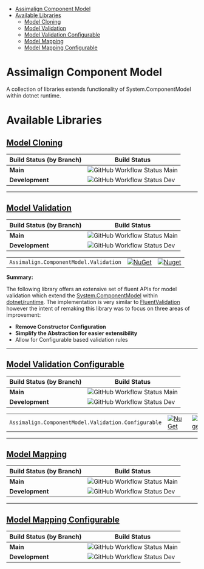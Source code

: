
- [Assimalign Component Model](#assimalign-component-model)
- [Available Libraries](#available-libraries)
  - [Model Cloning](#model-cloning)
  - [Model Validation](#model-validation)
  - [Model Validation Configurable](#model-validation-configurable)
  - [Model Mapping](#model-mapping)
  - [Model Mapping Configurable](#model-mapping-configurable)



# Assimalign Component Model
A collection of libraries extends functionality of System.ComponentModel within dotnet runtime.


# Available Libraries


## [Model Cloning](./docs/cloning/overview.md)

|Build Status (by Branch) |Build Status|
|-------|------------|
|**Main**|![GitHub Workflow Status Main](https://img.shields.io/github/workflow/status/Assimalign-LLC/asal-component-model/assimalign.componentmodel.cloning.build.ci/main) |
|**Development**|![GitHub Workflow Status Dev](https://img.shields.io/github/workflow/status/Assimalign-LLC/asal-component-model/assimalign.componentmodel.cloning.build.ci/development)|


---

## [Model Validation](./docs/validation/overview.md)
|Build Status (by Branch) |Build Status|
|-------|------------|
|**Main**|![GitHub Workflow Status Main](https://img.shields.io/github/workflow/status/Assimalign-LLC/asal-component-model/assimalign.componentmodel.validation.build.ci/main) |
|**Development**|![GitHub Workflow Status Dev](https://img.shields.io/github/workflow/status/Assimalign-LLC/asal-component-model/assimalign.componentmodel.validation.build.ci/development)|

|         |       |       |
| ------- | ----- | ----- |
| `Assimalign.ComponentModel.Validation` | [![NuGet](https://img.shields.io/nuget/v/Assimalign.ComponentModel.Validation.svg)](https://nuget.org/packages/Assimalign.ComponentModel.Validation) | [![Nuget](https://img.shields.io/nuget/dt/Assimalign.ComponentModel.Validation.svg)](https://nuget.org/packages/Assimalign.ComponentModel.Validation) |



**Summary:**

The following library offers an extensive set of fluent APIs for model validation which extend the [System.ComponentModel](https://github.com/dotnet/runtime/tree/main/src/libraries/System.ComponentModel) within [dotnet/runtime](https://github.com/dotnet/runtime). The implementation is very similar to [FluentValidation](https://github.com/FluentValidation) however the intent of remaking this library was to focus on three areas of improvement: 
- **Remove Constructor Configuration**
- **Simplify the Abstraction for easier extensibility**
- Allow for Configurable based validation rules

---

## [Model Validation Configurable](./docs/validation/configurable/overview.md)
|Build Status (by Branch) |Build Status|
|-------|------------|
|**Main**|![GitHub Workflow Status Main](https://img.shields.io/github/workflow/status/Assimalign-LLC/asal-component-model/assimalign.componentmodel.validation.configurable.build.ci/main) |
|**Development**|![GitHub Workflow Status Dev](https://img.shields.io/github/workflow/status/Assimalign-LLC/asal-component-model/assimalign.componentmodel.validation.configurable.build.ci/development)|



|         |       |       |
| ------- | ----- | ----- |
| `Assimalign.ComponentModel.Validation.Configurable` | [![NuGet](https://img.shields.io/nuget/v/Assimalign.ComponentModel.Validation.Configurable.svg)](https://nuget.org/packages/Assimalign.ComponentModel.Validation.Configurable) | [![Nuget](https://img.shields.io/nuget/dt/Assimalign.ComponentModel.Validation.Configurable.svg)](https://nuget.org/packages/Assimalign.ComponentModel.Validation.**Configurable**) |


---


## [Model Mapping](./docs/mapping/overview.md)
|Build Status (by Branch) |Build Status|
|-------|------------|
|**Main**|![GitHub Workflow Status Main](https://img.shields.io/github/workflow/status/Assimalign-LLC/asal-component-model/assimalign.componentmodel.mapping.build.ci/main) |
|**Development**|![GitHub Workflow Status Dev](https://img.shields.io/github/workflow/status/Assimalign-LLC/asal-component-model/assimalign.componentmodel.mapping.build.ci/development)|



---


##  [Model Mapping Configurable](./docs/mapping/configurable/overview.md)
|Build Status (by Branch) |Build Status|
|-------|------------|
|**Main**|![GitHub Workflow Status Main](https://img.shields.io/github/workflow/status/Assimalign-LLC/asal-component-model/assimalign.componentmodel.mapping.configurable.build.ci/main) |
|**Development**|![GitHub Workflow Status Dev](https://img.shields.io/github/workflow/status/Assimalign-LLC/asal-component-model/assimalign.componentmodel.mapping.configurable.build.ci/development)|







